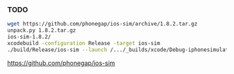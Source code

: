 ### TODO
```bash
wget https://github.com/phonegap/ios-sim/archive/1.8.2.tar.gz
unpack.py 1.8.2.tar.gz
ios-sim-1.8.2/
xcodebuild -configuration Release -target ios-sim
./build/Release/ios-sim --launch /.../_builds/xcode/Debug-iphonesimulator/example.app --stdout debug.output
```
https://github.com/phonegap/ios-sim